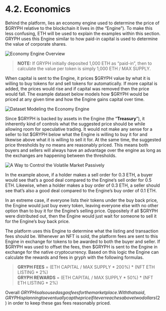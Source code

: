 # 4.2. Economics

Behind the platform, lies an economy engine used to determine the price of $GRYPH relative to the blockchain it lives in (the “Engine”). To make this less confusing, ETH will be used to explain the examples within this section. GRYPH uses this Engine similar to how paid-in capital is used to determine the value of corporate shares.

![Economy Engine Overview](https://user-images.githubusercontent.com/120378/154844317-1ae0fde8-1477-4028-b316-61a9d277d611.png)

> **NOTE:** If GRYPH initially deposited 1,000 ETH as “paid-in”, then to calculate the value per token is simply 1,000 ETH / MAX SUPPLY.

When capital is sent to the Engine, it prices $GRYPH value by what it is willing to buy tokens for and sell tokens for automatically. If more capital is added, the prices would rise and if capital was removed then the price would fall. The example dataset below models how $GRYPH would be priced at any given time and how the Engine gains capital over time.

![Dataset Modeling the Economy Engine](https://user-images.githubusercontent.com/120378/154844530-56e04a05-197c-4442-af47-6f381cf22a98.png)

Since $GRYPH is backed by assets in the Engine (the “**Treasury**”), it inherently kind of controls what the suggested price should be while allowing room for speculative trading. It would not make any sense for a seller to list $GRYPH below what the Engine is willing to buy it for and likewise above what it is willing to sell it for. At the same time, the suggested price thresholds by no means are reasonably priced. This means both buyers and sellers will always have an advantage over the engine as long as the exchanges are happening between the thresholds.

![A Way to Control the Volatile Market Passively](https://user-images.githubusercontent.com/120378/154844378-9a4d6670-e23c-4b83-8734-0ed7468ff0cc.png)

In the example above, if a holder makes a sell order for 0.3 ETH, a buyer would see that’s a good deal compared to the Engine’s sell order for 0.5 ETH. Likewise, when a holder makes a buy order of 0.3 ETH, a seller should see that’s also a good deal compared to the Engine’s buy order of 0.1 ETH.

In an extreme case, if everyone lists their tokens under the buy back price, the Engine would just buy every token, leaving everyone else with no other option than to buy it for the Engine’s selling price. Oppositely if all $GRYPH were distributed out, then the Engine would just wait for someone to sell it for the Engine’s buy back price.

The platform uses this Engine to determine what the listing and transaction fees should be. Whenever an NFT is sold, the platform fees are sent to this Engine in exchange for tokens to be awarded to both the buyer and seller. If $GRYPH was used to offset the fees, then $GRYPH is sent to the Engine in exchange for the native cryptocurrency. Based on this logic the Engine can calculate the rewards and fees in gryph with the following formulas.

> **GRYPH FEES** = (ETH CAPITAL / MAX SUPPLY \* 200%) \* (NFT ETH LISTING \* 2%)\
> **GRYPH REWARDS** = (ETH CAPITAL / MAX SUPPLY \* 50%) \* (NFT ETH LISTING \* 2%)

Overall $GRYPH is also used as gas fees for the marketplace. With that said, GRYPH is planning to eventually cap the price if it ever reaches above two dollars ($2) in order to keep these gas fees reasonably priced.

